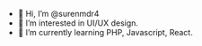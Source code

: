 - 👋 Hi, I’m @surenmdr4
- 👀 I’m interested in UI/UX design.
- 🌱 I’m currently learning PHP, Javascript, React.

<!---
surenmdr4/surenmdr4 is a ✨ special ✨ repository because its `README.md` (this file) appears on your GitHub profile.
You can click the Preview link to take a look at your changes.
--->
